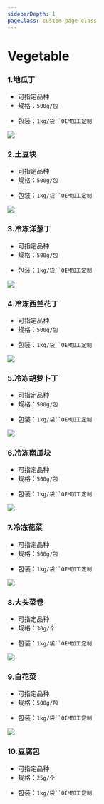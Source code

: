 ```yaml
---
sidebarDepth: 1
pageClass: custom-page-class
---
```

# Vegetable


### 1.地瓜丁
- 可指定品种 
- 规格：`500g/包` </p>
- 包装：`1kg/袋``OEM加工定制`</P>
<div class="imgb" >
 <img  src="https://yuhuawebsite.oss-cn-hongkong.aliyuncs.com/V-V-1.%E5%9C%B0%E7%93%9C%E4%B8%81--Sweet%20potato%20cubes.jpg">
</div>

### 2.土豆块
- 可指定品种
- 规格：`500g/包` </p>
- 包装：`1kg/袋``OEM加工定制`</P>
<div class="imgb" >
 <img  src="https://yuhuawebsite.oss-cn-hongkong.aliyuncs.com/V-V-2%E5%9C%9F%E8%B1%86%E5%9D%97--Potato%20cubes.jpg">
</div>

### 3.冷冻洋葱丁
- 可指定品种
- 规格：`500g/包` </p>
- 包装：`1kg/袋``OEM加工定制`</P>
<div class="imgb" >
 <img  src="https://yuhuawebsite.oss-cn-hongkong.aliyuncs.com/V-V-3.%E5%86%B7%E5%86%BB%E6%B4%8B%E8%91%B1%E4%B8%81--Frozen%20onion%20cubes.jpg">
</div>

### 4.冷冻西兰花丁
- 可指定品种
- 规格：`500g/包` </p>
- 包装：`1kg/袋``OEM加工定制`</P>
<div class="imgb" >
 <img  src="https://yuhuawebsite.oss-cn-hongkong.aliyuncs.com/V-V-4.%E5%86%B7%E5%86%BB%E8%A5%BF%E8%93%9D%E8%8A%B1%E4%B8%81--Frozen%20broccoli%20cubes.jpg">
</div>

### 5.冷冻胡萝卜丁
- 可指定品种
- 规格：`500g/包` </p>
- 包装：`1kg/袋``OEM加工定制`</P>
<div class="imgb" >
 <img  src="https://yuhuawebsite.oss-cn-hongkong.aliyuncs.com/V-V-5.%E5%86%B7%E5%86%BB%E8%83%A1%E8%90%9D%E5%8D%9C%E4%B8%81--Frozen%20carrot%20cubes.jpg">
</div>

### 6.冷冻南瓜块
- 可指定品种
- 规格：`500g/包` </p>
- 包装：`1kg/袋``OEM加工定制`</P>
<div class="imgb" >
 <img  src="https://yuhuawebsite.oss-cn-hongkong.aliyuncs.com/V-V-6.%E5%86%B7%E5%86%BB%E5%8D%97%E7%93%9C%E5%9D%97--Frozen%20pumpkin%20cube.jpg">
</div>

### 7.冷冻花菜
- 可指定品种
- 规格：`500g/包` </p>
- 包装：`1kg/袋``OEM加工定制`</P>
<div class="imgb" >
 <img  src="https://yuhuawebsite.oss-cn-hongkong.aliyuncs.com/V-V-7.%E5%86%B7%E5%86%BB%E8%8A%B1%E8%8F%9C--Frozen%20cauliflower.jpg">
</div>

### 8.大头菜卷
- 可指定品种
- 规格：`30g/个` </p>
- 包装：`1kg/袋``OEM加工定制`</P>
<div class="imgb" >
 <img  src="https://yuhuawebsite.oss-cn-hongkong.aliyuncs.com/V-V-8.%E5%A4%A7%E5%A4%B4%E8%8F%9C%E5%8D%B7--Cabbage%20roll.jpg">
</div>

### 9.白花菜
- 可指定品种
- 规格：`500g/包` </p>
- 包装：`1kg/袋``OEM加工定制`</P>
<div class="imgb" >
 <img  src="https://yuhuawebsite.oss-cn-hongkong.aliyuncs.com/V-V-9.%E7%99%BD%E8%8A%B1%E8%8F%9C--Cauliflower.jpg">
</div>

### 10.豆腐包
- 可指定品种
- 规格：`25g/个` </p>
- 包装：`1kg/袋``OEM加工定制`</P>
<div class="imgb" >
</div>
<div class="interval"></div>